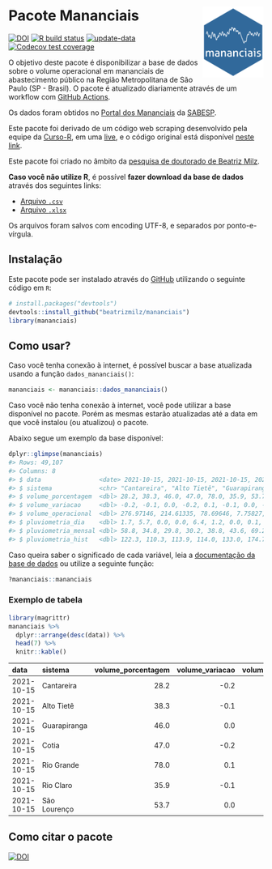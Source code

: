 
<!-- README.md is generated from README.Rmd. Please edit that file -->

# Pacote Mananciais <img src="man/figures/hexlogo.png" align="right" width = "120px"/>

<!-- badges: start -->

[![DOI](https://zenodo.org/badge/DOI/10.5281/zenodo.4733056.svg)](https://doi.org/10.5281/zenodo.4733056)
[![R build
status](https://github.com/beatrizmilz/mananciais/workflows/R-CMD-check/badge.svg)](https://github.com/beatrizmilz/mananciais/actions)
[![update-data](https://github.com/beatrizmilz/mananciais/actions/workflows/2-update_data.yaml/badge.svg)](https://github.com/beatrizmilz/mananciais/actions/workflows/2-update_data.yaml)
[![Codecov test
coverage](https://codecov.io/gh/beatrizmilz/mananciais/branch/master/graph/badge.svg)](https://codecov.io/gh/beatrizmilz/mananciais?branch=master)
<!-- badges: end -->

O objetivo deste pacote é disponibilizar a base de dados sobre o volume
operacional em mananciais de abastecimento público na Região
Metropolitana de São Paulo (SP - Brasil). O pacote é atualizado
diariamente através de um workflow com [GitHub
Actions](https://github.com/beatrizmilz/mananciais/actions).

Os dados foram obtidos no [Portal dos
Mananciais](http://mananciais.sabesp.com.br/Situacao) da
[SABESP](http://site.sabesp.com.br/site/Default.aspx).

Este pacote foi derivado de um código web scraping desenvolvido pela
equipe da [Curso-R](https://www.curso-r.com/), em uma
[live](https://youtu.be/jvZIxrMmOcQ), e o código original está
disponível [neste
link](https://github.com/curso-r/lives/blob/master/drafts/20200730_scraper_sabesp.R).

Este pacote foi criado no âmbito da [pesquisa de doutorado de Beatriz
Milz](https://beatrizmilz.github.io/tese/).

**Caso você não utilize R**, é possível **fazer download da base de
dados** através dos seguintes links:

  - [Arquivo
    `.csv`](https://github.com/beatrizmilz/mananciais/raw/master/inst/extdata/mananciais.csv)
  - [Arquivo
    `.xlsx`](https://github.com/beatrizmilz/mananciais/blob/master/inst/extdata/mananciais.xlsx?raw=true)

Os arquivos foram salvos com encoding UTF-8, e separados por
ponto-e-vírgula.

## Instalação

Este pacote pode ser instalado através do [GitHub](https://github.com/)
utilizando o seguinte código em `R`:

``` r
# install.packages("devtools")
devtools::install_github("beatrizmilz/mananciais")
library(mananciais)
```

## Como usar?

Caso você tenha conexão à internet, é possível buscar a base atualizada
usando a função `dados_mananciais()`:

``` r
mananciais <- mananciais::dados_mananciais() 
```

Caso você não tenha conexão à internet, você pode utilizar a base
disponível no pacote. Porém as mesmas estarão atualizadas até a data em
que você instalou (ou atualizou) o pacote.

Abaixo segue um exemplo da base disponível:

``` r
dplyr::glimpse(mananciais)
#> Rows: 49,107
#> Columns: 8
#> $ data                <date> 2021-10-15, 2021-10-15, 2021-10-15, 2021-10-15, 2…
#> $ sistema             <chr> "Cantareira", "Alto Tietê", "Guarapiranga", "Cotia…
#> $ volume_porcentagem  <dbl> 28.2, 38.3, 46.0, 47.0, 78.0, 35.9, 53.7, 28.4, 38…
#> $ volume_variacao     <dbl> -0.2, -0.1, 0.0, -0.2, 0.1, -0.1, 0.0, -0.2, -0.2,…
#> $ volume_operacional  <dbl> 276.97146, 214.61335, 78.69646, 7.75827, 87.52755,…
#> $ pluviometria_dia    <dbl> 1.7, 5.7, 0.0, 0.0, 6.4, 1.2, 0.0, 0.1, 0.1, 0.0, …
#> $ pluviometria_mensal <dbl> 58.8, 34.8, 29.8, 30.2, 38.8, 43.6, 69.2, 57.1, 29…
#> $ pluviometria_hist   <dbl> 122.3, 110.3, 113.9, 114.0, 133.0, 174.7, 140.5, 1…
```

Caso queira saber o significado de cada variável, leia a [documentação
da base de
dados](https://beatrizmilz.github.io/mananciais/reference/mananciais.html)
ou utilize a seguinte função:

``` r
?mananciais::mananciais
```

### Exemplo de tabela

``` r
library(magrittr)
mananciais %>% 
  dplyr::arrange(desc(data)) %>% 
  head(7) %>%
  knitr::kable()
```

| data       | sistema      | volume\_porcentagem | volume\_variacao | volume\_operacional | pluviometria\_dia | pluviometria\_mensal | pluviometria\_hist |
| :--------- | :----------- | ------------------: | ---------------: | ------------------: | ----------------: | -------------------: | -----------------: |
| 2021-10-15 | Cantareira   |                28.2 |            \-0.2 |           276.97146 |               1.7 |                 58.8 |              122.3 |
| 2021-10-15 | Alto Tietê   |                38.3 |            \-0.1 |           214.61335 |               5.7 |                 34.8 |              110.3 |
| 2021-10-15 | Guarapiranga |                46.0 |              0.0 |            78.69646 |               0.0 |                 29.8 |              113.9 |
| 2021-10-15 | Cotia        |                47.0 |            \-0.2 |             7.75827 |               0.0 |                 30.2 |              114.0 |
| 2021-10-15 | Rio Grande   |                78.0 |              0.1 |            87.52755 |               6.4 |                 38.8 |              133.0 |
| 2021-10-15 | Rio Claro    |                35.9 |            \-0.1 |             4.90590 |               1.2 |                 43.6 |              174.7 |
| 2021-10-15 | São Lourenço |                53.7 |              0.0 |            47.66259 |               0.0 |                 69.2 |              140.5 |

## Como citar o pacote

[![DOI](https://zenodo.org/badge/DOI/10.5281/zenodo.4733056.svg)](https://doi.org/10.5281/zenodo.4733056)
